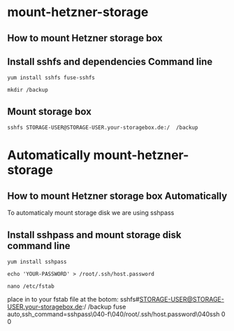 # mount-hetzner-storage
How to mount Hetzner storage box
---------------------------------------------------------------------------


Install sshfs and dependencies Command line
------------------

    yum install sshfs fuse-sshfs
    
    mkdir /backup

Mount storage box
------------------
    
    sshfs STORAGE-USER@STORAGE-USER.your-storagebox.de:/  /backup
    

# Automatically mount-hetzner-storage
How to mount Hetzner storage box Automatically
---------------------------------------------------------------------------
To automaticaly mount storage disk we are using sshpass

Install sshpass and mount storage disk command line
------------------
    yum install sshpass 

    echo 'YOUR-PASSWORD' > /root/.ssh/host.password
    
    nano /etc/fstab

place in to your fstab file at the botom:
    sshfs#STORAGE-USER@STORAGE-USER.your-storagebox.de:/  /backup   fuse   auto,ssh_command=sshpass\040-f\040/root/.ssh/host.password\040ssh  0  0
